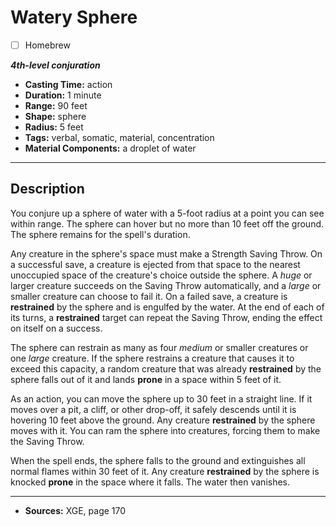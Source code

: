 # Watery Sphere
- [ ] Homebrew

***4th-level conjuration***
- **Casting Time:** action
- **Duration:** 1 minute
- **Range:** 90 feet
- **Shape:** sphere
- **Radius:** 5 feet
- **Tags:** verbal, somatic, material, concentration
- **Material Components:** a droplet of water

---

## Description
You conjure up a sphere of water with a 5-foot radius at a point you can see within range.
The sphere can hover but no more than 10 feet off the ground.
The sphere remains for the spell's duration.

Any creature in the sphere's space must make a Strength Saving Throw.
On a successful save, a creature is ejected from that space to the nearest unoccupied space of the creature's choice outside the sphere.
A *huge* or larger creature succeeds on the Saving Throw automatically, and a *large* or smaller creature can choose to fail it.
On a failed save, a creature is **restrained** by the sphere and is engulfed by the water.
At the end of each of its turns, a **restrained** target can repeat the Saving Throw, ending the effect on itself on a success.

The sphere can restrain as many as four *medium* or smaller creatures or one *large* creature.
If the sphere restrains a creature that causes it to exceed this capacity, a random creature that was already **restrained** by the sphere falls out of it and lands **prone** in a space within 5 feet of it.

As an action, you can move the sphere up to 30 feet in a straight line.
If it moves over a pit, a cliff, or other drop-off, it safely descends until it is hovering 10 feet above the ground.
Any creature **restrained** by the sphere moves with it.
You can ram the sphere into creatures, forcing them to make the Saving Throw.

When the spell ends, the sphere falls to the ground and extinguishes all normal flames within 30 feet of it.
Any creature **restrained** by the sphere is knocked **prone** in the space where it falls.
The water then vanishes.

---

- **Sources:** XGE, page 170

